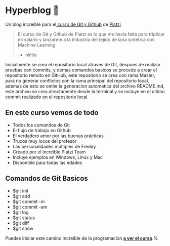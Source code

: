 # Hyperblog 💚
Un blog increíble para el[ curso de Git y Github](https://platzi.com/cursos/git-github/ " curso de Git y Github") de [Platzi](https://platzi.com/ "Platzi")
> El curso de Git y Github de Platzi es lo que me hacía falta para triplicar mi salario y lanzarme a la industria del tejido de lana sintética con Machine Learning
> - niñita


Inicialmente se crea el repositorio local atraves de Git, despues de realizar pruebas con commits, y demas comandos basicos se procede a crear el repositorio remoto en GitHub, este repositorio se crea con rama Master, para no generar conflictos con la rama principal del repositorio local, ademas de esto se omite la generacion automatica del archivo README.md, este archivo se crea directamente desde la terminal y se incluye en el ultimo commit realizado en el repositorio local.

## En este curso vemos de todo
* Todos los comandos de Git
* El flujo de trabajo en Github
* El verdadero amor por las buenas prácticas
* Trucos muy locos del profesor
* Las personalidades múltiples de Freddy
* Creado por el increíble Platzi Team
* Incluye ejemplos en Windows, Linux y Mac
* Disponible para todas las edades

## Comandos de Git Basicos
* $git init
* $git add
* $git commit -m
* $git commit -am
* $git log
* $git status
* $git diff
* $git show

Puedes iniciar este camino increible de la programacion [**a ver el curso**](https://platzi.com/cursos/git-github/ "a ver el curso").% 



